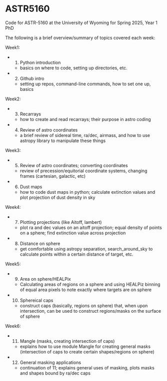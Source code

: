 # ASTR5160
Code for ASTR-5160 at the University of Wyoming for Spring 2025, Year 1 PhD

The following is a brief overview/summary of topics covered each week:

Week1:
- 1. Python introduction
    - basics on where to code, setting up directories, etc.
- 2. Github intro
    - setting up repos, command-line commands, how to set one up, basics

Week2: 
- 3. Recarrays
    - how to create and read recarrays; their purpose in astro coding
- 4. Review of astro coordinates
    - a brief review of sidereal time, ra/dec, airmass, and how to use astropy library to manipulate these things

Week3:
- 5. Review of astro coordinates; converting coordinates
    - review of precession/equitorial coordinate systems, changing frames (cartesian, galactic, etc)
- 6. Dust maps
    - how to code dust maps in python; calculate extinction values and plot projection of dust density in sky

Week4:
- 7. Plotting projections (like Aitoff, lambert)
    - plot ra and dec values on an aitoff projection; equal density of points on a sphere; find extinction value across projection
- 8. Distance on sphere
    - get comfortable using astropy separation, search_around_sky to calculate points within a certain distance of target, etc.

Week5:
- 9. Area on sphere/HEALPix
    - Calculating areas of regions on a sphere and using HEALPiz binning of equal area pixels to note exactly where targets are on sphere
- 10. Sphereical caps
    - construct caps (basically, regions on sphere) that, when upon intersection, can be used to construct regions/masks on the surface of sphere

Week6: 
- 11. Mangle (masks, creating intersection of caps)
    - explains how to use module Mangle for creating general masks (intersection of caps to create certain shapes/regions on sphere)
- 12. General masking applications
    - continuation of 11; explains general uses of masking, plots masks and shapes bound by ra/dec caps





